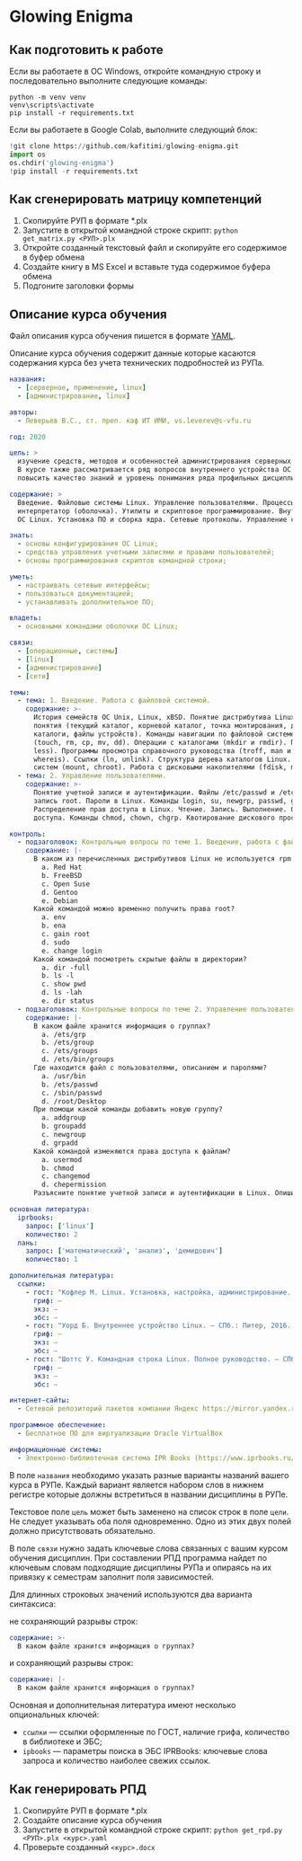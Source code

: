# Glowing Enigma

## Как подготовить к работе

Если вы работаете в ОС Windows, откройте командную строку и последовательно выполните следующие команды:

```batch
python -m venv venv
venv\scripts\activate
pip install -r requirements.txt
```

Если вы работаете в Google Colab, выполните следующий блок:

```python
!git clone https://github.com/kafitimi/glowing-enigma.git
import os
os.chdir('glowing-enigma')
!pip install -r requirements.txt
```

## Как сгенерировать матрицу компетенций

1. Скопируйте РУП в формате *.plx
2. Запустите в открытой командной строке скрипт: `python get_matrix.py <РУП>.plx`
3. Откройте созданный текстовый файл и скопируйте его содержимое в буфер обмена
4. Создайте книгу в MS Excel и вставьте туда содержимое буфера обмена
5. Подгоните заголовки формы

## Описание курса обучения

Файл описания курса обучения пишется в формате [YAML](https://ru.wikipedia.org/wiki/YAML).

Описание курса обучения содержит данные которые касаются содержания курса без учета 
технических подробностей из РУПа.

```yaml
названия:
  - [серверное, применение, linux]
  - [администрирование, linux]

авторы:
  - Леверьев В.С., ст. преп. каф ИТ ИМИ, vs.leverev@s-vfu.ru

год: 2020

цель: >
  изучение средств, методов и особенностей администрирования серверных установок ОС Linux.
  В курсе также рассматривается ряд вопросов внутреннего устройства ОС Linux, позволяющих
  повысить качество знаний и уровень понимания ряда профильных дисциплин.

содержание: >
  Введение. Файловые системы Linux. Управление пользователями. Процессы. Командный
  интерпретатор (оболочка). Утилиты и скриптовое программирование. Внутреннее устройство
  ОС Linux. Установка ПО и сборка ядра. Сетевые протоколы. Управление сетью. Серверы.

знать:
  - основы конфигурирования ОС Linux;
  - средства управления учетными записями и правами пользователей;
  - основы программирования скриптов командной строки;

уметь:
  - настраивать сетевые интерфейсы;
  - пользоваться документацией;
  - устанавливать дополнительное ПО;

владеть:
  - основными командами оболочки ОС Linux;

связи:
  - [операционные, системы]
  - [linux]
  - [администрирование]
  - [сети]

темы:
  - тема: 1. Введение. Работа с файловой системой.
    содержание: >-
      История семейств ОС Unix, Linux, xBSD. Понятие дистрибутива Linux. Обзор популярных дистрибутивов Linux. Основные
      понятия (текущий каталог, корневой каталог, точка монтирования, домашний каталог). Типы файлов (обычные файлы,
      каталоги, файлы устройств). Команды навигации по файловой системе (cd, pushd, popd, pwd). Операции с файлами
      (touch, rm, cp, mv, dd). Операции с каталогами (mkdir и rmdir). Просмотр файлов (cat, dog, head, tail, more, 
      less). Программы просмотра справочного руководства (troff, man и info). Поиск файлов (find, locate, whatis, 
      whereis). Ссылки (ln, unlink). Структура дерева каталогов Linux. Типы файловых систем и монтирование файловых 
      систем (mount, chroot). Работа с дисковыми накопителями (fdisk, mkfs, fsck, badblocks).
  - тема: 2. Управление пользователями. 
    содержание: >-
      Понятие учетной записи и аутентификации. Файлы /etc/passwd и /etc/group, /etc/shadow и /etc/gshadow. Учетная 
      запись root. Пароли в Linux. Команды login, su, newgrp, passwd, gpasswd, chage, useradd, userdel, usermod. 
      Распределение прав доступа в Linux. Чтение. Запись. Выполнение. Особенности прав у каталогов. Назначение прав 
      доступа. Команды chmod, chown, chgrp. Квотирование дискового пространства (du, df, edquota, quota).

контроль:
  - подзаголовок: Контрольные вопросы по теме 1. Введение, работа с файловой системой 
    содержание: |-
      В каком из перечисленных дистрибутивов Linux не используется rpm или deb пакетный менеджер?
        a. Red Hat
        b. FreeBSD
        c. Open Suse
        d. Gentoo
        e. Debian
      Какой командой можно временно получить права root?
        a. env
        b. ena
        c. gain root
        d. sudo
        e. change login
      Какой командой посмотреть скрытые файлы в директории?
        a. dir -full
        b. ls -l
        c. show pwd
        d. ls -lah
        e. dir status
  - подзаголовок: Контрольные вопросы по теме 2. Управление пользователями
    содержание: |-
      В каком файле хранится информация о группах?
        a. /ets/grp
        b. /ets/group
        c. /ets/groups
        d. /ets/bin/groups
      Где находится файл с пользователями, описанием и паролями?
        a. /usr/bin
        b. /ets/passwd
        c. /sbin/passwd
        d. /root/Desktop
      При помощи какой команды добавить новую группу?
        a. addgroup
        b. groupadd
        c. newgroup
        d. grpadd
      Какой командой изменяются права доступа к файлам?
        a. usermod
        b. chmod
        c. changemod
        d. chepermission
      Разъясните понятие учетной записи и аутентификации в Linux. Опишите структуру записей файлах /etc/passwd и /etc/shadow.

основная литература:
  iprbooks:
    запрос: ['linux']
    количество: 2 
  лань:
    запрос: ['математический', 'анализ', 'демидович']
    количество: 1 

дополнительная литература:
  ссылки:
    - гост: "Кофлер М. Linux. Установка, настройка, администрирование. — СПб.: Питер, 2014. — 768 с."
      гриф: —
      экз: —
      эбс: —  
    - гост: "Уорд Б. Внутреннее устройство Linux. — СПб.: Питер, 2016. — 384 с."
      гриф: —
      экз: —
      эбс: —  
    - гост: "Шоттс У. Командная строка Linux. Полное руководство. — СПб. — Питер, 2017. — 480 с."
      гриф: —
      экз: —
      эбс: —  

интернет-сайты:
  - Сетевой репозиторий пакетов компании Яндекс https://mirror.yandex.ru/ 

программное обеспечение:
  - Бесплатное ПО для виртуализации Oracle VirtualBox

информационные системы:
  - Электронно-библиотечная система IPR Books (https://www.iprbooks.ru/)
```

В поле `названия` необходимо указать разные варианты названий вашего курса в РУПе. 
Каждый вариант является набором слов в нижнем регистре которые должны встретиться в названии дисциплины в РУПе.

Текстовое поле `цель` может быть заменено на список строк в поле `цели`. Не следует
указывать оба поля одновременно. Одно из этих двух полей должно
присутствовать обязательно.

В поле `связи` нужно задать ключевые слова связанных с вашим курсом обучения дисциплин.
При составлении РПД программа найдет по ключевым словам подходящие дисциплины РУПа и опираясь
на их привязку к семестрам заполнит поля зависимостей.

Для длинных строковых значений используются два варианта синтаксиса:

не сохраняющий разрывы строк: 
```yaml
содержание: >-
  В каком файле хранится информация о группах?
```
и сохраняющий разрывы строк:
```yaml
содержание: |-
  В каком файле хранится информация о группах?
```

Основная и дополнительная литература имеют несколько опциональных ключей:
- `ссылки` — ссылки оформленные по ГОСТ, наличие грифа, количество в библиотеке и ЭБС;
- `ipbooks` — параметры поиска в ЭБС IPRBooks: ключевые слова запроса и количество наиболее свежих ссылок.


## Как генерировать РПД

1. Скопируйте РУП в формате *.plx
2. Создайте описание курса обучения
3. Запустите в открытой командной строке скрипт: `python get_rpd.py <РУП>.plx <курс>.yaml`
4. Проверьте созданный `<курс>.docx`
